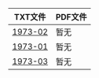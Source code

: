 | TXT文件 | PDF文件 |
| ------- | ------- |
| [1973-02](T%20%E5%B7%A5%E4%B8%9A%E6%8A%80%E6%9C%AF/%E6%97%A0%E7%BA%BF%E7%94%B5%201966-1976%EF%BC%88%E4%B8%8D%E5%85%A8%EF%BC%89/1973/1973-02.txt) | 暂无 |
| [1973-01](T%20%E5%B7%A5%E4%B8%9A%E6%8A%80%E6%9C%AF/%E6%97%A0%E7%BA%BF%E7%94%B5%201966-1976%EF%BC%88%E4%B8%8D%E5%85%A8%EF%BC%89/1973/1973-01.txt) | 暂无 |
| [1973-03](T%20%E5%B7%A5%E4%B8%9A%E6%8A%80%E6%9C%AF/%E6%97%A0%E7%BA%BF%E7%94%B5%201966-1976%EF%BC%88%E4%B8%8D%E5%85%A8%EF%BC%89/1973/1973-03.txt) | 暂无 |
